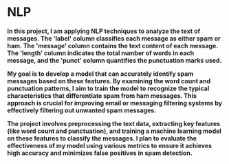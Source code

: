 # NLP

**In this project, I am applying NLP techniques to analyze the text of messages. The 'label' column classifies each message as either spam or ham. The 'message' column contains the text content of each message. The 'length' column indicates the total number of words in each message, and the 'punct' column quantifies the punctuation marks used.**

**My goal is to develop a model that can accurately identify spam messages based on these features. By examining the word count and punctuation patterns, I aim to train the model to recognize the typical characteristics that differentiate spam from ham messages. This approach is crucial for improving email or messaging filtering systems by effectively filtering out unwanted spam messages.**

**The project involves preprocessing the text data, extracting key features (like word count and punctuation), and training a machine learning model on these features to classify the messages. I plan to evaluate the effectiveness of my model using various metrics to ensure it achieves high accuracy and minimizes false positives in spam detection.**

